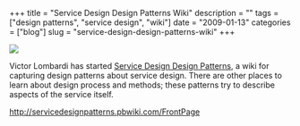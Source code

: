 +++
title = "Service Design Design Patterns Wiki"
description = ""
tags = ["design patterns", "service design", "wiki"]
date = "2009-01-13"
categories = ["blog"]
slug = "service-design-design-patterns-wiki"
+++



  <div class="notebook-screenshot"><a href="http://servicedesignpatterns.pbwiki.com/FrontPage"><img src="//media.konigi.com/bluga/wt496cf8aecb640_0.jpg"/></a></div><p>Victor Lombardi has started <a href="http://servicedesignpatterns.pbwiki.com/FrontPage">Service Design Design Patterns</a>, a wiki for capturing design patterns about service design. There are other places to learn about design process and methods; these patterns try to describe aspects of the service itself.</p>
    
  <a href="http://servicedesignpatterns.pbwiki.com/FrontPage">http://servicedesignpatterns.pbwiki.com/FrontPage</a>
